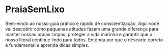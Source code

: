 # PraiaSemLixo
Bem-vindo ao nosso guia prático e rápido de conscientização. Aqui você vai descobrir como pequenas atitudes fazem uma grande diferença para manter nossas praias limpas, proteger a vida marinha e garantir que o nosso litoral continue lindo para todos. Entenda por que o descarte correto é fundamental e aprenda dicas simples.
